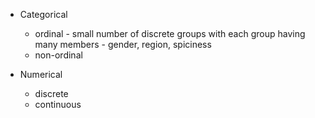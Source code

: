 - Categorical
 
  
  - ordinal - small number of discrete groups with each group having many members - gender, region, spiciness
  - non-ordinal

- Numerical

  - discrete
  - continuous
